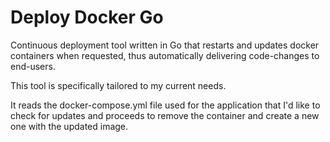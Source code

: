 # Deploy Docker Go

Continuous deployment tool written in Go that restarts and updates docker containers when requested, thus automatically delivering code-changes to end-users.

This tool is specifically tailored to my current needs. 

It reads the docker-compose.yml file used for the application that I'd like to check for updates and proceeds to remove the container and create a new one with the updated image. 

